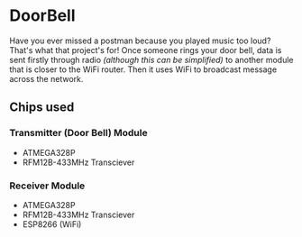 # DoorBell
Have you ever missed a postman because you played music too loud? That's what that project's for!
Once someone rings your door bell, data is sent firstly through radio *(although this can be simplified)* to another module that is closer to the WiFi router. Then it uses WiFi to broadcast message across the network.

## Chips used
### Transmitter (Door Bell) Module
* ATMEGA328P
* RFM12B-433MHz Transciever

### Receiver Module
* ATMEGA328P
* RFM12B-433MHz Transciever
* ESP8266 (WiFi)
